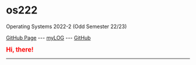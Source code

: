 # os222
Operating Systems 2022-2 (Odd Semester 22/23)

[GitHub Page](https://reyhanvivaldi.github.io/os222/) ---
[myLOG](TXT/mylog.txt) ---
[GitHub](https://github.com/reyhanvivaldi/os222/)

<span style="color:red; font-weight:bold; font-size:larger;">Hi, there! </span>
<hr>
